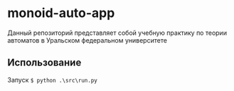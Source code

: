 # monoid-auto-app
Данный репозиторий представляет собой учебную практику по теории автоматов в Уральском федеральном университете


## Использование
Запуск `$ python .\src\run.py`